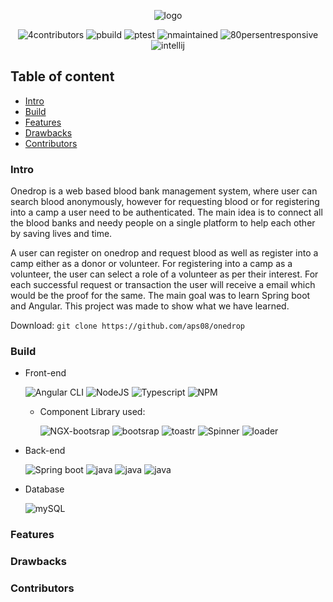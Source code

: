  <p align="center">
    <img src="https://github.com/aps08/onedrop/blob/main/front-end/src/assets/assets/logo.png" alt="logo"> 
</p>
<p align="center">
 <img src="https://img.shields.io/badge/contributors-4-blue" alt="4contributors"> 
 <img src="https://img.shields.io/badge/build-passing-brightgreen" alt="pbuild"> 
 <img src="https://img.shields.io/badge/test-passing-brightgreen" alt="ptest"> 
 <img src="https://img.shields.io/badge/maintained-no-red" alt="nmaintained"> 
 <img src="https://img.shields.io/badge/responsive-80-brightgreen" alt="80persentresponsive"> 
 <img src="https://img.shields.io/badge/IDEA-intellij-red" alt="intellij"> 
</p>

## Table of content
 - [Intro](#intro)
 - [Build](#build)
 - [Features](#features)
 - [Drawbacks](#drawbacks)
 - [Contributors](#contributors)


### Intro
Onedrop is a web based blood bank management system, where user can search blood anonymously, however for requesting blood or for registering into a camp a user need to be authenticated. The main idea is to connect all the blood banks and needy people on a single platform to help each other by saving lives and time.

A user can register on onedrop and request blood as well as register into a camp either as a donor or volunteer. For registering into a camp as a volunteer, the user can select a role of a volunteer as per their interest. For each successful request or transaction the user will receive a email which would be the proof for the same. The main goal was to learn Spring boot and Angular. This project was made to show what we have learned.

Download: ``git clone https://github.com/aps08/onedrop``
### Build
 - Front-end
 
    ![Angular CLI](https://img.shields.io/badge/Angular-v10.2.3-red) 
    ![NodeJS](https://img.shields.io/badge/Nodejs-v12.11.0-green)
    ![Typescript](https://img.shields.io/badge/Typescript-v4.1.5-blue)
    ![NPM](https://img.shields.io/badge/NPM-v6.11.3-brightgreen)
    - Component Library used:
     
       ![NGX-bootsrap](https://img.shields.io/badge/NgxBoostrap-v6.0.0-red)
       ![bootsrap](https://img.shields.io/badge/Boostrap-v4.1.1-brightgreen)
       ![toastr](https://img.shields.io/badge/NgxToastr-v13.2.1-red)
       ![Spinner](https://img.shields.io/badge/NgxSpinner-v10.0.1-blue)
       ![loader](https://img.shields.io/badge/NgxUiLoader-v10-red)
 - Back-end

    ![Spring boot](https://img.shields.io/badge/SpringBoot-v2.4.6-green)
    ![java](https://img.shields.io/badge/JAVA-v11-blue)
    ![java](https://img.shields.io/badge/project-maven-brightgreen)
    ![java](https://img.shields.io/badge/build-jar-blue)
 - Database

    ![mySQL](https://img.shields.io/badge/MySQLServer-blue)
### Features


### Drawbacks

### Contributors
